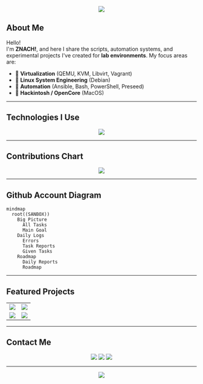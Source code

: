 <!-- PROFİL BANNER -->
<p align="center">
  <img src="https://capsule-render.vercel.app/api?type=waving&color=0:0f2027,100:2c5364&height=250&section=header&text=%20Welcome%20to%20My%20Lab%20Environments!&fontSize=35&fontColor=ffffff&animation=fadeIn" />
</p>

<!-- HAKKINDA -->
## About Me
Hello!  
I'm **ZNACH!**, and here I share the scripts, automation systems, and experimental projects I've created for **lab environments**.
My focus areas are: 
- 🔹 **Virtualization** (QEMU, KVM, Libvirt, Vagrant)  
- 🔹 **Linux System Engineering** (Debian)  
- 🔹 **Automation** (Ansible, Bash, PowerShell, Preseed)
- 🔹 **Hackintosh / OpenCore** (MacOS)

---
<!-- TEKNOLOJİ ROZETLERİ --> 
## Technologies I Use 
<p align="center"> <img src="https://skillicons.dev/icons?i=linux,debian,windows,ansible,git,github,bash,powershell,ruby" /> </p>

---

<!-- ACTIVITY GRAPH --> 
## Contributions Chart 

<p align="center"> 
  <img src="https://github-readme-activity-graph.vercel.app/graph?username=znach-lab&theme=tokyo-night&area=true&custom_title=znach-lab%20Activity%20Graph" /> 
</p>

---
<!-- PROJELER -->
## Github Account Diagram

```mermaid
mindmap
  root((SANBOX))
    Big Picture
      All Tasks
      Main Goal
    Daily Logs
      Errors
      Task Reports
      Given Tasks
    Roadmap
      Daily Reports
      Roadmap

```

---

<!-- DİNAMİK CARDLAR -->
## Featured Projects
<table align="center">
  <tr>
    <td>
      <a href="https://github.com/znach-lab/lab-daily">
        <img src="https://github-readme-stats.vercel.app/api/pin/?username=znach-lab&repo=lab-daily&theme=darkhub&bg_color=00000000&hide_border=true" />
      </a>
    </td>
    <td>
      <a href="https://github.com/znach-lab/given-tasks">
        <img src="https://github-readme-stats.vercel.app/api/pin/?username=znach-lab&repo=given-tasks&theme=darkhub&bg_color=00000000&hide_border=true" />
      </a>
    </td>
  </tr>
  <tr>
    <td>
      <a href="https://github.com/znach-lab/task-reports">
        <img src="https://github-readme-stats.vercel.app/api/pin/?username=znach-lab&repo=task-reports&theme=darkhub&bg_color=00000000&hide_border=true" />
      </a>
    </td>
    <td>
      <a href="https://github.com/znach-lab/error-logs">
        <img src="https://github-readme-stats.vercel.app/api/pin/?username=znach-lab&repo=error-logs&theme=darkhub&bg_color=00000000&hide_border=true" />
      </a>
    </td>
  </tr>
</table>

---

<!-- İLETİŞİM -->
## Contact Me
<p align="center">
  <a href="mailto:example@mail.com"><img src="https://img.shields.io/badge/Email-D14836?style=for-the-badge&logo=gmail&logoColor=white"></a>
  <a href="https://linkedin.com/in/username"><img src="https://img.shields.io/badge/LinkedIn-0077B5?style=for-the-badge&logo=linkedin&logoColor=white"></a>
  <a href="https://github.com/znach-lab"><img src="https://img.shields.io/badge/GitHub-100000?style=for-the-badge&logo=github&logoColor=white"></a>
</p>

---

<p align="center">
  <img src="https://capsule-render.vercel.app/api?type=waving&color=0:0f2027,100:2c5364&height=150&section=footer" />
</p>
